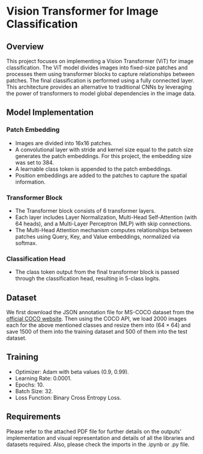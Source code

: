 # Vision Transformer for Image Classification
## Overview
This project focuses on implementing a Vision Transformer (ViT) for image classification. The ViT model divides images into fixed-size patches and processes them using transformer blocks to capture relationships between patches. The final classification is performed using a fully connected layer. This architecture provides an alternative to traditional CNNs by leveraging the power of transformers to model global dependencies in the image data.

## Model Implementation
### Patch Embedding
- Images are divided into 16x16 patches.
- A convolutional layer with stride and kernel size equal to the patch size generates the patch embeddings. For this project, the embedding size was set to 384.
- A learnable class token is appended to the patch embeddings.
- Position embeddings are added to the patches to capture the spatial information.
  
### Transformer Block
- The Transformer block consists of 6 transformer layers.
- Each layer includes Layer Normalization, Multi-Head Self-Attention (with 64 heads), and a Multi-Layer Perceptron (MLP) with skip connections.
- The Multi-Head Attention mechanism computes relationships between patches using Query, Key, and Value embeddings, normalized via softmax.

### Classification Head
- The class token output from the final transformer block is passed through the classification head, resulting in 5-class logits.

## Dataset
We first download the JSON annotation file for MS-COCO dataset from the [official COCO website](https://cocodataset.org/#download). Then using the COCO API, we load 2000 images each for the above mentioned classes and resize them into (64 × 64) and save 1500 of them into the training dataset and 500 of them into the test dataset.

## Training
- Optimizer: Adam with beta values (0.9, 0.99).
- Learning Rate: 0.0001.
- Epochs: 10.
- Batch Size: 32.
- Loss Function: Binary Cross Entropy Loss.

## Requirements
Please refer to the attached PDF file for further details on the outputs' implementation and visual representation and details of all the libraries and datasets required. 
Also, please check the imports in the .ipynb or .py file.
